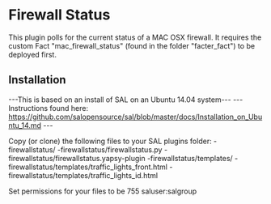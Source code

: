 # Firewall Status

This plugin polls for the current status of a MAC OSX firewall. It requires the custom Fact "mac_firewall_status" (found in the folder "facter_fact") to be deployed first.

## Installation 

---This is based on an install of SAL on an Ubuntu 14.04 system---
---Instructions found here: https://github.com/salopensource/sal/blob/master/docs/Installation_on_Ubuntu_14.md ---

Copy (or clone) the following files to your SAL plugins folder:
	-firewallstatus/
	-firewallstatus/firewallstatus.py
	-firewallstatus/firewallstatus.yapsy-plugin
	-firewallstatus/templates/
	-firewallstatus/templates/traffic_lights_front.html
	-firewallstatus/templates/traffic_lights_id.html

Set permissions for your files to be 755 saluser:salgroup


